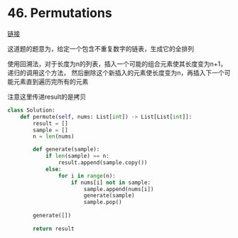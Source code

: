 # 46. Permutations

[链接](https://leetcode-cn.com/problems/permutations/)

这道题的题意为，给定一个包含不重复数字的链表，生成它的全排列

使用回溯法，对于长度为n的列表，插入一个可能的组合元素使其长度变为n+1，递归的调用这个方法，
然后删除这个新插入的元素使长度变为n，再插入下一个可能元素直到遍历完所有的元素


注意这里传进result的是拷贝
```python
class Solution:
    def permute(self, nums: List[int]) -> List[List[int]]:
        result = []
        sample = []
        n = len(nums)

        def generate(sample):
            if len(sample) == n:
                result.append(sample.copy())
            else:
                for i in range(n):
                    if nums[i] not in sample:
                        sample.append(nums[i])
                        generate(sample)
                        sample.pop()
        
        generate([])
        
        return result
```